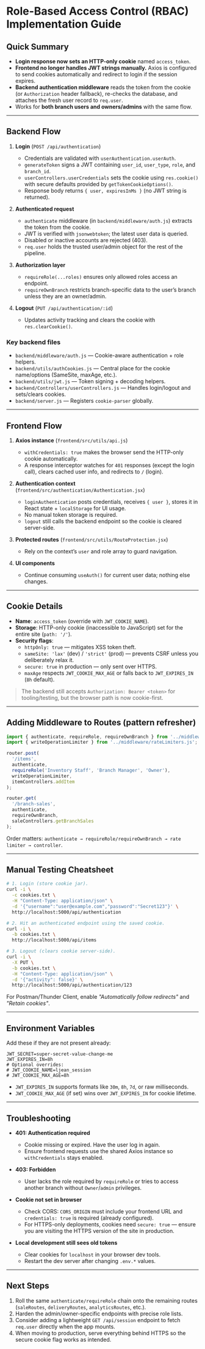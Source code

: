 # Role-Based Access Control (RBAC) Implementation Guide

## Quick Summary

- **Login response now sets an HTTP-only cookie** named `access_token`.
- **Frontend no longer handles JWT strings manually.** Axios is configured to send cookies automatically and redirect to login if the session expires.
- **Backend authentication middleware** reads the token from the cookie (or `Authorization` header fallback), re-checks the database, and attaches the fresh user record to `req.user`.
- Works for **both branch users and owners/admins** with the same flow.

---

## Backend Flow

1. **Login** (`POST /api/authentication`)
   - Credentials are validated with `userAuthentication.userAuth`.
   - `generateToken` signs a JWT containing `user_id`, `user_type`, `role`, and `branch_id`.
   - `userControllers.userCredentials` sets the cookie using `res.cookie()` with secure defaults provided by `getTokenCookieOptions()`.
   - Response body returns `{ user, expiresInMs }` (no JWT string is returned).

2. **Authenticated request**
   - `authenticate` middleware (in `backend/middleware/auth.js`) extracts the token from the cookie.
   - JWT is verified with `jsonwebtoken`; the latest user data is queried.
   - Disabled or inactive accounts are rejected (403).
   - `req.user` holds the trusted user/admin object for the rest of the pipeline.

3. **Authorization layer**
   - `requireRole(...roles)` ensures only allowed roles access an endpoint.
   - `requireOwnBranch` restricts branch-specific data to the user’s branch unless they are an owner/admin.

4. **Logout** (`PUT /api/authentication/:id`)
   - Updates activity tracking and clears the cookie with `res.clearCookie()`.

### Key backend files

- `backend/middleware/auth.js` — Cookie-aware authentication + role helpers.
- `backend/utils/authCookies.js` — Central place for the cookie name/options (SameSite, maxAge, etc.).
- `backend/utils/jwt.js` — Token signing + decoding helpers.
- `backend/Controllers/userControllers.js` — Handles login/logout and sets/clears cookies.
- `backend/server.js` — Registers `cookie-parser` globally.

---

## Frontend Flow

1. **Axios instance** (`frontend/src/utils/api.js`)
   - `withCredentials: true` makes the browser send the HTTP-only cookie automatically.
   - A response interceptor watches for `401` responses (except the login call), clears cached user info, and redirects to `/` (login).

2. **Authentication context** (`frontend/src/authentication/Authentication.jsx`)
   - `loginAuthentication` posts credentials, receives `{ user }`, stores it in React state + `localStorage` for UI usage.
   - No manual token storage is required.
   - `logout` still calls the backend endpoint so the cookie is cleared server-side.

3. **Protected routes** (`frontend/src/utils/RouteProtection.jsx`)
   - Rely on the context’s `user` and role array to guard navigation.

4. **UI components**
   - Continue consuming `useAuth()` for current user data; nothing else changes.

---

## Cookie Details

- **Name**: `access_token` (override with `JWT_COOKIE_NAME`).
- **Storage**: HTTP-only cookie (inaccessible to JavaScript) set for the entire site (`path: '/'`).
- **Security flags**:
  - `httpOnly: true` — mitigates XSS token theft.
  - `sameSite: 'lax'` (dev) / `'strict'` (prod) — prevents CSRF unless you deliberately relax it.
  - `secure: true` in production — only sent over HTTPS.
  - `maxAge` respects `JWT_COOKIE_MAX_AGE` or falls back to `JWT_EXPIRES_IN` (`8h` default).

> The backend still accepts `Authorization: Bearer <token>` for tooling/testing, but the browser path is now cookie-first.

---

## Adding Middleware to Routes (pattern refresher)

```javascript
import { authenticate, requireRole, requireOwnBranch } from '../middleware/auth.js';
import { writeOperationLimiter } from '../middleware/rateLimiters.js';

router.post(
  '/items',
  authenticate,
  requireRole('Inventory Staff', 'Branch Manager', 'Owner'),
  writeOperationLimiter,
  itemControllers.addItem
);

router.get(
  '/branch-sales',
  authenticate,
  requireOwnBranch,
  saleControllers.getBranchSales
);
```

Order matters: `authenticate → requireRole/requireOwnBranch → rate limiter → controller`.

---

## Manual Testing Cheatsheet

```bash
# 1. Login (store cookie jar).
curl -i \
  -c cookies.txt \
  -H "Content-Type: application/json" \
  -d '{"username":"user@example.com","password":"Secret123"}' \
  http://localhost:5000/api/authentication

# 2. Hit an authenticated endpoint using the saved cookie.
curl -i \
  -b cookies.txt \
  http://localhost:5000/api/items

# 3. Logout (clears cookie server-side).
curl -i \
  -X PUT \
  -b cookies.txt \
  -H "Content-Type: application/json" \
  -d '{"activity": false}' \
  http://localhost:5000/api/authentication/123
```

For Postman/Thunder Client, enable *"Automatically follow redirects"* and *"Retain cookies"*.

---

## Environment Variables

Add these if they are not present already:

```
JWT_SECRET=super-secret-value-change-me
JWT_EXPIRES_IN=8h
# Optional overrides:
# JWT_COOKIE_NAME=ljean_session
# JWT_COOKIE_MAX_AGE=8h
```

- `JWT_EXPIRES_IN` supports formats like `30m`, `8h`, `7d`, or raw milliseconds.
- `JWT_COOKIE_MAX_AGE` (if set) wins over `JWT_EXPIRES_IN` for cookie lifetime.

---

## Troubleshooting

- **401: Authentication required**
  - Cookie missing or expired. Have the user log in again.
  - Ensure frontend requests use the shared Axios instance so `withCredentials` stays enabled.

- **403: Forbidden**
  - User lacks the role required by `requireRole` or tries to access another branch without `Owner`/`admin` privileges.

- **Cookie not set in browser**
  - Check CORS: `CORS_ORIGIN` must include your frontend URL and `credentials: true` is required (already configured).
  - For HTTPS-only deployments, cookies need `secure: true` — ensure you are visiting the HTTPS version of the site in production.

- **Local development still sees old tokens**
  - Clear cookies for `localhost` in your browser dev tools.
  - Restart the dev server after changing `.env.*` values.

---

## Next Steps

1. Roll the same `authenticate/requireRole` chain onto the remaining routes (`saleRoutes`, `deliveryRoutes`, `analyticsRoutes`, etc.).
2. Harden the admin/owner-specific endpoints with precise role lists.
3. Consider adding a lightweight `GET /api/session` endpoint to fetch `req.user` directly when the app mounts.
4. When moving to production, serve everything behind HTTPS so the secure cookie flag works as intended.
